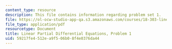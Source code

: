 ```yaml
---
content_type: resource
description: This file contains information regarding problem set 1.
file: https://ol-ocw-studio-app-qa.s3.amazonaws.com/courses/18-303-linear-partial-differential-equations-analysis-and-numerics-fall-2014/59217fe4512ea9f506b08f4e0376da44_MIT18_303F14_pset1.pdf
file_type: application/pdf
resourcetype: Document
title: Linear Partial Differential Equations, Problem 1
uid: 59217fe4-512e-a9f5-06b0-8f4e0376da44
---
```

